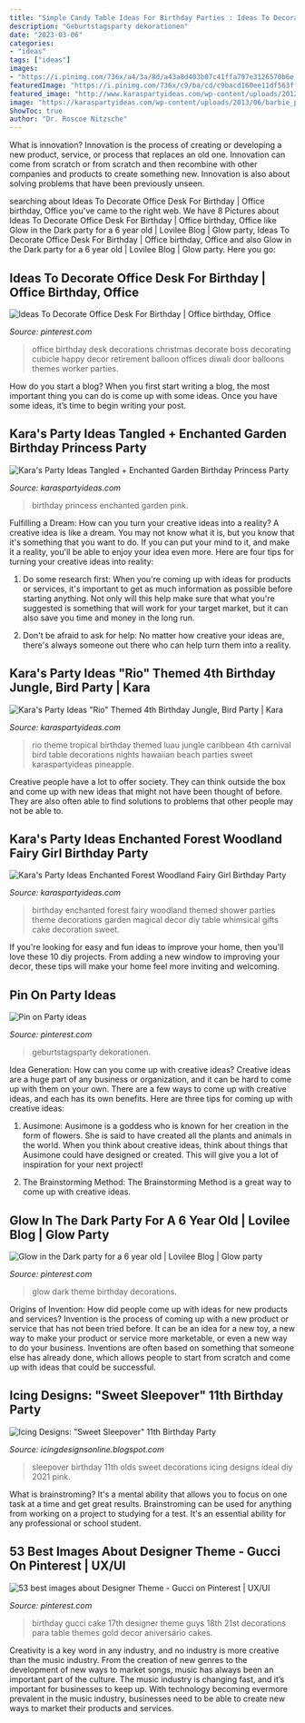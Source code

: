 ```yaml
---
title: "Simple Candy Table Ideas For Birthday Parties : Ideas To Decorate Office Desk For Birthday"
description: "Geburtstagsparty dekorationen"
date: "2023-03-06"
categories:
- "ideas"
tags: ["ideas"]
images:
- "https://i.pinimg.com/736x/a4/3a/8d/a43a8d403b07c41ffa797e3126570b6e.jpg"
featuredImage: "https://i.pinimg.com/736x/c9/ba/cd/c9bacd160ee11df563ff833c7d6f6b75.jpg"
featured_image: "http://www.karaspartyideas.com/wp-content/uploads/2012/06/301792_297076123720054_820311155_n_600x898.jpg"
image: "https://karaspartyideas.com/wp-content/uploads/2013/06/barbie_princess_fairy_enchanted_garden_party_birthday_girl_pink_cake.jpg"
ShowToc: true
author: "Dr. Roscoe Nitzsche"
---
```



What is innovation?
Innovation is the process of creating or developing a new product, service, or process that replaces an old one. Innovation can come from scratch or from scratch and then recombine with other companies and products to create something new. Innovation is also about solving problems that have been previously unseen.

	

		
searching about Ideas To Decorate Office Desk For Birthday | Office birthday, Office you've came to the right web. We have 8 Pictures about Ideas To Decorate Office Desk For Birthday | Office birthday, Office like Glow in the Dark party for a 6 year old | Lovilee Blog | Glow party, Ideas To Decorate Office Desk For Birthday | Office birthday, Office and also Glow in the Dark party for a 6 year old | Lovilee Blog | Glow party. Here you go:
		
    
## Ideas To Decorate Office Desk For Birthday | Office Birthday, Office

<img loading=lazy src="https://i.pinimg.com/736x/11/11/3f/11113f0086261501050584056f5f16e9.jpg" onerror="this.onerror=null;this.src='https://tse3.mm.bing.net/th?id=OIP.S1TqniNBW8WilM3rKA1q4wHaJ3&amp;pid=15.1';" alt="Ideas To Decorate Office Desk For Birthday | Office birthday, Office">

_Source: pinterest.com_

>office birthday desk decorations christmas decorate boss decorating cubicle happy decor retirement balloon offices diwali door balloons themes worker parties. 

	

How do you start a blog?
When you first start writing a blog, the most important thing you can do is come up with some ideas. Once you have some ideas, it’s time to begin writing your post.

    
## Kara&#039;s Party Ideas Tangled + Enchanted Garden Birthday Princess Party

<img loading=lazy src="https://karaspartyideas.com/wp-content/uploads/2013/06/barbie_princess_fairy_enchanted_garden_party_birthday_girl_pink_cake.jpg" onerror="this.onerror=null;this.src='https://tse2.mm.bing.net/th?id=OIP.H5hVL0ZNtGwoxh21mePiLwHaLH&amp;pid=15.1';" alt="Kara&#039;s Party Ideas Tangled + Enchanted Garden Birthday Princess Party">

_Source: karaspartyideas.com_

>birthday princess enchanted garden pink. 

	

Fulfilling a Dream: How can you turn your creative ideas into a reality?
A creative idea is like a dream. You may not know what it is, but you know that it's something that you want to do. If you can put your mind to it, and make it a reality, you'll be able to enjoy your idea even more. Here are four tips for turning your creative ideas into reality:
1. Do some research first: When you're coming up with ideas for products or services, it's important to get as much information as possible before starting anything. Not only will this help make sure that what you're suggested is something that will work for your target market, but it can also save you time and money in the long run.

2. Don't be afraid to ask for help: No matter how creative your ideas are, there's always someone out there who can help turn them into a reality.

    
## Kara&#039;s Party Ideas &quot;Rio&quot; Themed 4th Birthday Jungle, Bird Party | Kara

<img loading=lazy src="http://www.karaspartyideas.com/wp-content/uploads/2012/06/301792_297076123720054_820311155_n_600x898.jpg" onerror="this.onerror=null;this.src='https://tse1.mm.bing.net/th?id=OIP.gRNms9EqEFCPEHGpX3fVrQHaLF&amp;pid=15.1';" alt="Kara&#039;s Party Ideas &quot;Rio&quot; Themed 4th Birthday Jungle, Bird Party | Kara">

_Source: karaspartyideas.com_

>rio theme tropical birthday themed luau jungle caribbean 4th carnival bird table decorations nights hawaiian beach parties sweet karaspartyideas pineapple. 

	

Creative people have a lot to offer society. They can think outside the box and come up with new ideas that might not have been thought of before. They are also often able to find solutions to problems that other people may not be able to.

    
## Kara&#039;s Party Ideas Enchanted Forest Woodland Fairy Girl Birthday Party

<img loading=lazy src="https://karaspartyideas.com/wp-content/uploads/2013/06/549388_482890398437053_787478446_n_600x900.jpg" onerror="this.onerror=null;this.src='https://tse2.mm.bing.net/th?id=OIP.5uyfp-e3JATeWc8eK-iXBgHaLH&amp;pid=15.1';" alt="Kara&#039;s Party Ideas Enchanted Forest Woodland Fairy Girl Birthday Party">

_Source: karaspartyideas.com_

>birthday enchanted forest fairy woodland themed shower parties theme decorations garden magical decor diy table whimsical gifts cake decoration sweet. 

	

If you're looking for easy and fun ideas to improve your home, then you'll love these 10 diy projects. From adding a new window to improving your decor, these tips will make your home feel more inviting and welcoming.

    
## Pin On Party Ideas

<img loading=lazy src="https://i.pinimg.com/736x/a4/3a/8d/a43a8d403b07c41ffa797e3126570b6e.jpg" onerror="this.onerror=null;this.src='https://tse4.mm.bing.net/th?id=OIP.IzQ7hZrdj_OQUttftdDMvgHaJ3&amp;pid=15.1';" alt="Pin on Party ideas">

_Source: pinterest.com_

>geburtstagsparty dekorationen. 

	

Idea Generation: How can you come up with creative ideas?
Creative ideas are a huge part of any business or organization, and it can be hard to come up with them on your own. There are a few ways to come up with creative ideas, and each has its own benefits. Here are three tips for coming up with creative ideas:
1. Ausimone: Ausimone is a goddess who is known for her creation in the form of flowers. She is said to have created all the plants and animals in the world. When you think about creative ideas, think about things that Ausimone could have designed or created. This will give you a lot of inspiration for your next project!

2. The Brainstorming Method: The Brainstorming Method is a great way to come up with creative ideas.

    
## Glow In The Dark Party For A 6 Year Old | Lovilee Blog | Glow Party

<img loading=lazy src="https://i.pinimg.com/736x/c9/ba/cd/c9bacd160ee11df563ff833c7d6f6b75.jpg" onerror="this.onerror=null;this.src='https://tse1.mm.bing.net/th?id=OIP.Wt7oGY7w2gDOFOxmkNl3fQHaLR&amp;pid=15.1';" alt="Glow in the Dark party for a 6 year old | Lovilee Blog | Glow party">

_Source: pinterest.com_

>glow dark theme birthday decorations. 

	

Origins of Invention: How did people come up with ideas for new products and services?
Invention is the process of coming up with a new product or service that has not been tried before. It can be an idea for a new toy, a new way to make your product or service more marketable, or even a new way to do your business. Inventions are often based on something that someone else has already done, which allows people to start from scratch and come up with ideas that could be successful.

    
## Icing Designs: &quot;Sweet Sleepover&quot; 11th Birthday Party

<img loading=lazy src="http://3.bp.blogspot.com/-SKcdetyjXZw/T2JguDQWfKI/AAAAAAAAIII/jFMczKx7rxY/s1600/bellas+party+027+copy.jpg" onerror="this.onerror=null;this.src='https://tse1.mm.bing.net/th?id=OIP.lqYqjHBWj1yerIRorv7MRgHaLG&amp;pid=15.1';" alt="Icing Designs: &quot;Sweet Sleepover&quot; 11th Birthday Party">

_Source: icingdesignsonline.blogspot.com_

>sleepover birthday 11th olds sweet decorations icing designs ideal diy 2021 pink. 

	

What is brainstroming? It's a mental ability that allows you to focus on one task at a time and get great results. Brainstroming can be used for anything from working on a project to studying for a test. It's an essential ability for any professional or school student.

    
## 53 Best Images About Designer Theme - Gucci On Pinterest | UX/UI

<img loading=lazy src="https://s-media-cache-ak0.pinimg.com/736x/6a/53/1d/6a531d87190646c1e714794151bef18b.jpg" onerror="this.onerror=null;this.src='https://tse2.mm.bing.net/th?id=OIP.xDxVWyTPd85WQ3pJKiECIQHaJH&amp;pid=15.1';" alt="53 best images about Designer Theme - Gucci on Pinterest | UX/UI">

_Source: pinterest.com_

>birthday gucci cake 17th designer theme guys 18th 21st decorations para table themes gold decor aniversário cakes. 

	

Creativity is a key word in any industry, and no industry is more creative than the music industry. From the creation of new genres to the development of new ways to market songs, music has always been an important part of the culture. The music industry is changing fast, and it’s important for businesses to keep up. With technology becoming evermore prevalent in the music industry, businesses need to be able to create new ways to market their products and services.


